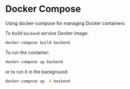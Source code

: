 # Docker Compose 

Using docker-compose for managing Docker containers

To build ``backend`` service Docker image: 
```bash 
docker-compose build backend
```

To run the container: 
```bash
docker-compose up backend
```

or to run it in the background:
```bash
docker-compose up -d backend
```